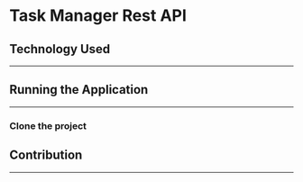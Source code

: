 # Task Manager Rest API

## Technology Used

---

## Running the Application

---

### Clone the project



## Contribution

---